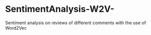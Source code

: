 # SentimentAnalysis-W2V-
Sentiment analysis on reviews of different comments with the use of Word2Vec
